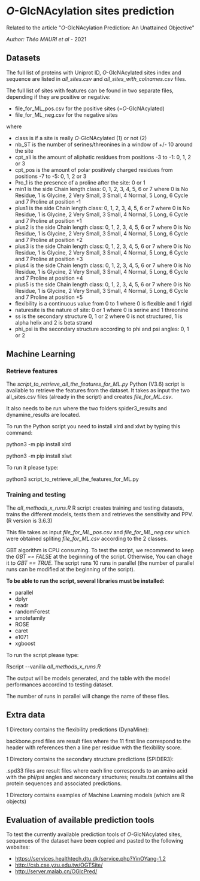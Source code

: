 # *O*-GlcNAcylation sites prediction #
Related to the article "*O*-GlcNAcylation Prediction: An Unattained Objective"

*Author: Théo MAURI et al* - 2021


## Datasets ##
The full list of proteins with Uniprot ID, *O*-GlcNAcylated sites index and sequence are listed in *all\_sites.csv* and *all\_sites\_with\_colnames.csv* files.

The full list of sites with features can be found in two separate files, depending if they are positive or negative:
- file\_for\_ML\_pos.csv for the positive sites (=*O*-GlcNAcylated)
- file\_for\_ML\_neg.csv for the negative sites

where
- class is if a site is really *O*-GlcNAcylated (1) or not (2)
- nb_ST is the number of serines/threonines in a window of +/- 10 around the site
- cpt_ali is the amount of aliphatic residues from positions -3 to -1: 0, 1, 2 or 3
- cpt_pos is the amount of polar positively charged residues from positions -7 to -5: 0, 1, 2 or 3
- Pro_1 is the presence of a proline after the site: 0 or 1
- min1 is the side Chain length class: 0, 1, 2, 3, 4, 5, 6 or 7 where 0 is No Residue, 1 is Glycine, 2 Very Small, 3 Small, 4 Normal, 5 Long, 6 Cycle and 7 Proline at position -1
- plus1 is the side Chain length class: 0, 1, 2, 3, 4, 5, 6 or 7 where 0 is No Residue, 1 is Glycine, 2 Very Small, 3 Small, 4 Normal, 5 Long, 6 Cycle and 7 Proline at position +1
- plus2 is the side Chain length class: 0, 1, 2, 3, 4, 5, 6 or 7 where 0 is No Residue, 1 is Glycine, 2 Very Small, 3 Small, 4 Normal, 5 Long, 6 Cycle and 7 Proline at position +2
- plus3 is the side Chain length class: 0, 1, 2, 3, 4, 5, 6 or 7 where 0 is No Residue, 1 is Glycine, 2 Very Small, 3 Small, 4 Normal, 5 Long, 6 Cycle and 7 Proline at position +3
- plus4 is the side Chain length class: 0, 1, 2, 3, 4, 5, 6 or 7 where 0 is No Residue, 1 is Glycine, 2 Very Small, 3 Small, 4 Normal, 5 Long, 6 Cycle and 7 Proline at position +4
- plus5 is the side Chain length class: 0, 1, 2, 3, 4, 5, 6 or 7 where 0 is No Residue, 1 is Glycine, 2 Very Small, 3 Small, 4 Normal, 5 Long, 6 Cycle and 7 Proline at position +5
- flexibility is a continuous value from 0 to 1 where 0 is flexible and 1 rigid
- naturesite is the nature of site: 0 or 1 where 0 is serine and 1 threonine
- ss is the secondary structure 0, 1 or 2 where 0 is not structured, 1 is alpha helix and 2 is beta strand
- phi_psi is the secondary structure according to phi and psi angles: 0, 1 or 2

## Machine Learning ##

### Retrieve features ###
The *script\_to\_retrieve\_all\_the\_features\_for\_ML.py* Python (V3.6) script is available to retrieve the features from the dataset. It takes as input the two all\_sites.csv files (already in the script) and creates *file\_for\_ML.csv*. 

It also needs to be run where the two folders spider3\_results and dynamine\_results are located.


To run the Python script you need to install xlrd and xlwt by typing this command:

python3 -m pip install xlrd

python3 -m pip install xlwt


To run it please type:

python3 script\_to\_retrieve\_all\_the\_features\_for\_ML.py

### Training and testing ###

The *all\_methods\_x\_runs.R* R script creates training and testing datasets, trains the different models, tests them and retrieves the sensitivity and PPV. (R version is 3.6.3)

This file takes as input *file\_for\_ML\_pos.csv* and *file\_for\_ML\_neg.csv* which were obtained spliting *file\_for\_ML.csv* according to the 2 classes.


GBT algorithm is CPU consuming. To test the script, we recommend to keep the *GBT == FALSE* at the beginning of the script. Otherwise, You can chage it to *GBT == TRUE*.
The script runs 10 runs in parallel (the number of parallel runs can be modified at the beginning of the script).

**To be able to run the script, several libraries must be installed:**
- parallel
- dplyr
- readr
- randomForest
- smotefamily
- ROSE
- caret
- e1071
- xgboost

To run the script please type:

Rscript --vanilla *all\_methods\_x\_runs.R*

The output will be models generated, and the table with the model performances accordind to testing dataset. 

The number of runs in parallel will change the name of these files.

## Extra data ##
1 Directory contains the flexibility predictions (DynaMine):

backbone.pred files are result files where the 11 first line correspond to the header with references then a line per residue with the flexibility score.

1 Directory contains the secondary structure predictions (SPIDER3):

.spd33 files are result files where each line corresponds to an amino acid with the phi\/psi angles and secondary structures; results.txt contains all the protein sequences and associated predictions.

1 Directory contains examples of Machine Learning models (which are R objects)


## Evaluation of available prediction tools ##
To test the currently available prediction tools of *O*-GlcNAcylated sites, sequences of the dataset have been copied and pasted to the following websites:
- https://services.healthtech.dtu.dk/service.php?YinOYang-1.2
- http://csb.cse.yzu.edu.tw/OGTSite/
- http://server.malab.cn/OGlcPred/

